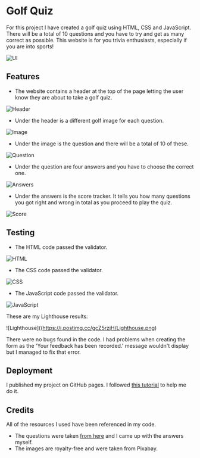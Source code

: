 # Golf Quiz

For this project I have created a golf quiz using HTML, CSS and JavaScript. There will be a total of 10 questions and you have to try and get as many correct as possible. This website is for you trivia enthusiasts, especially if you are into sports!

![UI](https://i.postimg.cc/kgVgtddF/UI.png)



## Features

- The website contains a header at the top of the page letting the user know they are about to take a golf quiz.

![Header](https://i.postimg.cc/MGv3SdVG/Header.png)

- Under the header is a different golf image for each question.

![Image](https://i.postimg.cc/2yVKxY7r/Image.png)

- Under the image is the question and there will be a total of 10 of these.

![Question](https://i.postimg.cc/0ymrBqH5/Question.png)

- Under the question are four answers and you have to choose the correct one.

![Answers](https://i.postimg.cc/x8J9NKwj/Answers.png)

- Under the answers is the score tracker. It tells you how many questions you got right and wrong in total as you proceed to play the quiz.

![Score](https://i.postimg.cc/X7KYfgZX/Score.png)


## Testing

- The HTML code passed the validator.

![HTML](https://i.postimg.cc/YqCsRr0g/HTML.png)

- The CSS code passed the validator.

![CSS](https://i.postimg.cc/VspGc3F0/CSS.png)

- The JavaScript code passed the validator.

![JavaScript](https://i.postimg.cc/Hk29jKb2/Java-Script.png)

These are my Lighthouse results:

![Lighthouse]((https://i.postimg.cc/gcZ5rzjH/Lighthouse.png)

There were no bugs found in the code. I had problems when creating the form as the 'Your feedback has been recorded.' message wouldn't display but I managed to fix that error.


## Deployment

I published my project on GitHub pages. I followed [this tutorial](https://docs.github.com/en/pages/quickstart) to help me do it.

## Credits

All of the resources I used have been referenced in my code. 

- The questions were taken [from here](https://www.radiotimes.com/quizzes/pub-quiz-golf/) and I came up with the answers myself.
- The images are royalty-free and were taken from Pixabay.

